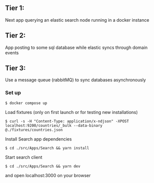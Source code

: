 
## Tier 1: 
Next app querying an elastic search node running in a docker instance
## Tier 2: 
App posting to some sql database while elastic syncs through domain events
## Tier 3: 
Use a message queue (rabbitMQ) to sync databases asynchronously

### Set up 

```shell
$ docker compose up
```

Load fixtures (only on first launch or for testing new installations)
```shell
$ curl -s -H "Content-Type: application/x-ndjson" -XPOST localhost:9200/countries/_bulk --data-binary @./fixtures/countries.json
```

Install Search app dependencies
```shell
$ cd ./src/Apps/Search && yarn install
```

Start search client
```shell
$ cd ./src/Apps/Search && yarn dev
```
and open localhost:3000 on your browser

